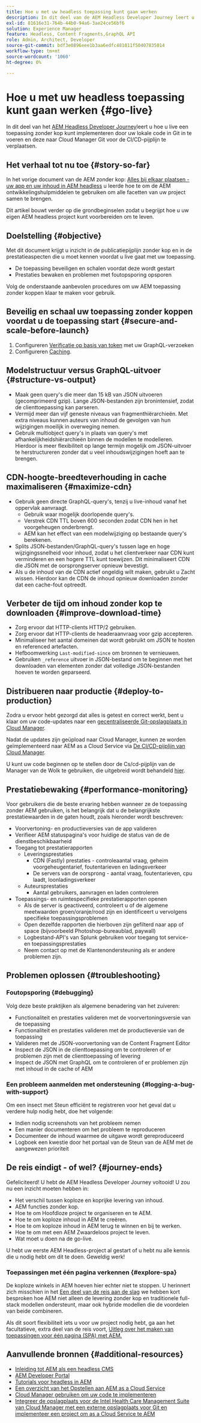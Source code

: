 ```yaml
---
title: Hoe u met uw headless toepassing kunt gaan werken
description: In dit deel van de AEM Headless Developer Journey leert u hoe u een toepassing zonder kop kunt implementeren door uw lokale code in Git te nemen en deze naar Cloud Manager Git voor de CI/CD-pijplijn te verplaatsen.
exl-id: 81616e31-764b-44b0-94a6-3ae24ce56bf6
solution: Experience Manager
feature: Headless, Content Fragments,GraphQL API
role: Admin, Architect, Developer
source-git-commit: bdf3e0896eee1b3aa6edfc481011f50407835014
workflow-type: tm+mt
source-wordcount: '1060'
ht-degree: 0%

---
```


# Hoe u met uw headless toepassing kunt gaan werken {#go-live}

In dit deel van het [AEM Headless Developer Journey](overview.md)leert u hoe u live een toepassing zonder kop kunt implementeren door uw lokale code in Git in te voeren en deze naar Cloud Manager Git voor de CI/CD-pijplijn te verplaatsen.

## Het verhaal tot nu toe {#story-so-far}

In het vorige document van de AEM zonder kop: [Alles bij elkaar plaatsen - uw app en uw inhoud in AEM headless](put-it-all-together.md) u leerde hoe te om de AEM ontwikkelingshulpmiddelen te gebruiken om alle facetten van uw project samen te brengen.

Dit artikel bouwt verder op die grondbeginselen zodat u begrijpt hoe u uw eigen AEM headless project kunt voorbereiden om te leven.

## Doelstelling {#objective}

Met dit document krijgt u inzicht in de publicatiepijplijn zonder kop en in de prestatieaspecten die u moet kennen voordat u live gaat met uw toepassing.

* De toepassing beveiligen en schalen voordat deze wordt gestart
* Prestaties bewaken en problemen met foutopsporing opsporen

<!-- Alexandru: this is a bit redundant, to review again later

## Prepare your AEM Headless Application for Go-Live {#prepare-your-aem-headless-application-for-golive}

-->
Volg de onderstaande aanbevolen procedures om uw AEM toepassing zonder koppen klaar te maken voor gebruik.

## Beveilig en schaal uw toepassing zonder koppen voordat u de toepassing start {#secure-and-scale-before-launch}

1. Configureren [Verificatie op basis van token](/help/headless/security/authentication.md) met uw GraphQL-verzoeken
1. Configureren [Caching](/help/implementing/dispatcher/caching.md).

## Modelstructuur versus GraphQL-uitvoer {#structure-vs-output}

* Maak geen query&#39;s die meer dan 15 kB van JSON uitvoeren (gecomprimeerd gzip). Lange JSON-bestanden zijn bronintensief, zodat de clienttoepassing kan parseren.
* Vermijd meer dan vijf geneste niveaus van fragmenthiërarchieën. Met extra niveaus kunnen auteurs van inhoud de gevolgen van hun wijzigingen moeilijk in overweging nemen.
* Gebruik multiobject query&#39;s in plaats van query&#39;s met afhankelijkheidshiërarchieën binnen de modellen te modelleren. Hierdoor is meer flexibiliteit op lange termijn mogelijk om JSON-uitvoer te herstructureren zonder dat u veel inhoudswijzigingen hoeft aan te brengen.

## CDN-hoogte-breedteverhouding in cache maximaliseren {#maximize-cdn}

* Gebruik geen directe GraphQL-query&#39;s, tenzij u live-inhoud vanaf het oppervlak aanvraagt.
   * Gebruik waar mogelijk doorlopende query&#39;s.
   * Verstrek CDN TTL boven 600 seconden zodat CDN hen in het voorgeheugen onderbrengt.
   * AEM kan het effect van een modelwijziging op bestaande query&#39;s berekenen.
* Splits JSON-bestanden/GraphQL-query&#39;s tussen lage en hoge wijzigingssnelheid voor inhoud, zodat u het clientverkeer naar CDN kunt verminderen en een hogere TTL kunt toewijzen. Dit minimaliseert CDN die JSON met de oorsprongserver opnieuw bevestigt.
* Als u de inhoud van de CDN actief ongeldig wilt maken, gebruikt u Zacht wissen. Hierdoor kan de CDN de inhoud opnieuw downloaden zonder dat een cache-fout optreedt.

## Verbeter de tijd om inhoud zonder kop te downloaden {#improve-download-time}

* Zorg ervoor dat HTTP-clients HTTP/2 gebruiken.
* Zorg ervoor dat HTTP-clients de headeraanvraag voor gzip accepteren.
* Minimaliseer het aantal domeinen dat wordt gebruikt om JSON te hosten en referenced artefacten.
* Hefboomwerking `Last-modified-since` om bronnen te vernieuwen.
* Gebruiken `_reference` uitvoer in JSON-bestand om te beginnen met het downloaden van elementen zonder dat volledige JSON-bestanden hoeven te worden geparseerd.

## Distribueren naar productie {#deploy-to-production}

Zodra u ervoor hebt gezorgd dat alles is getest en correct werkt, bent u klaar om uw code-updates naar een [gecentraliseerde Git-opslagplaats in Cloud Manager](https://experienceleague.adobe.com/docs/experience-manager-cloud-manager/using/managing-code/setup-cloud-manager-git-integration.html).

Nadat de updates zijn geüpload naar Cloud Manager, kunnen ze worden geïmplementeerd naar AEM as a Cloud Service via [De CI/CD-pijplijn van Cloud Manager](https://experienceleague.adobe.com/docs/experience-manager-cloud-manager/using/how-to-use/deploying-code.html).

U kunt uw code beginnen op te stellen door de Cs/cd-pijplijn van de Manager van de Wolk te gebruiken, die uitgebreid wordt behandeld [hier](/help/implementing/deploying/overview.md).

## Prestatiebewaking {#performance-monitoring}

Voor gebruikers die de beste ervaring hebben wanneer ze de toepassing zonder AEM gebruiken, is het belangrijk dat u de belangrijkste prestatiewaarden in de gaten houdt, zoals hieronder wordt beschreven:

* Voorvertoning- en productieversies van de app valideren
* Verifieer AEM statuspagina&#39;s voor huidige de status van de de dienstbeschikbaarheid
* Toegang tot prestatierapporten
   * Leveringsprestaties
      * CDN (Fastly) prestaties - controleaantal vraag, geheim voorgeheugentarief, foutentarieven en ladingsverkeer
      * De servers van de oorsprong - aantal vraag, foutentarieven, cpu laadt, loonladingsverkeer
   * Auteursprestaties
      * Aantal gebruikers, aanvragen en laden controleren
* Toepassings- en ruimtespecifieke prestatierapporten openen
   * Als de server is geactiveerd, controleert u of de algemene meetwaarden groen/oranje/rood zijn en identificeert u vervolgens specifieke toepassingsproblemen
   * Open dezelfde rapporten die hierboven zijn gefilterd naar app of space (bijvoorbeeld Photoshop-bureaublad, paywall)
   * Logbestand-API&#39;s van Splunk gebruiken voor toegang tot service- en toepassingsprestaties
   * Neem contact op met de Klantenondersteuning als er andere problemen zijn.

## Problemen oplossen {#troubleshooting}

### Foutopsporing {#debugging}

Volg deze beste praktijken als algemene benadering van het zuiveren:

* Functionaliteit en prestaties valideren met de voorvertoningsversie van de toepassing
* Functionaliteit en prestaties valideren met de productieversie van de toepassing
* Valideren met de JSON-voorvertoning van de Content Fragment Editor
* Inspect de JSON in de clienttoepassing om te controleren of er problemen zijn met de clienttoepassing of levering
* Inspect de JSON met GraphQL om te controleren of er problemen zijn met inhoud in de cache of AEM

### Een probleem aanmelden met ondersteuning {#logging-a-bug-with-support}

Om een insect met Steun efficiënt te registreren voor het geval dat u verdere hulp nodig hebt, doe het volgende:

* Indien nodig screenshots van het probleem nemen
* Een manier documenteren om het probleem te reproduceren
* Documenteer de inhoud waarmee de uitgave wordt gereproduceerd
* Logboek een kwestie door het portaal van de Steun van de AEM met de aangewezen prioriteit

## De reis eindigt - of wel? {#journey-ends}

Gefeliciteerd! U hebt de AEM Headless Developer Journey voltooid! U zou nu een inzicht moeten hebben in:

* Het verschil tussen koploze en koprijke levering van inhoud.
* AEM functies zonder kop.
* Hoe te om Hoofdloze project te organiseren en te AEM.
* Hoe te om koploze inhoud in AEM te creëren.
* Hoe te om koploze inhoud in AEM terug te winnen en bij te werken.
* Hoe te om met een AEM Zwaardeloos project te leven.
* Wat moet u doen na de go-live.

U hebt uw eerste AEM Headless-project al gestart of u hebt nu alle kennis die u nodig hebt om dit te doen. Geweldig werk!

### Toepassingen met één pagina verkennen {#explore-spa}

De koploze winkels in AEM hoeven hier echter niet te stoppen. U herinnert zich misschien in het [Een deel van de reis aan de slag](getting-started.md#integration-levels) we hebben kort besproken hoe AEM niet alleen de levering zonder kop en traditionele full-stack modellen ondersteunt, maar ook hybride modellen die de voordelen van beide combineren.

Als dit soort flexibiliteit iets u voor uw project nodig hebt, ga aan het facultatieve, extra deel van de reis voort, [Uitleg over het maken van toepassingen voor één pagina (SPA) met AEM.](create-spa.md)

## Aanvullende bronnen {#additional-resources}

* [Inleiding tot AEM als een headless CMS](/help/headless/introduction.md)
* [AEM Developer Portal](https://experienceleague.adobe.com/landing/experience-manager/headless/developer.html)
* [Tutorials voor headless in AEM](https://experienceleague.adobe.com/docs/experience-manager-learn/getting-started-with-aem-headless/overview.html)
* [Een overzicht van het Opstellen aan AEM as a Cloud Service](/help/implementing/deploying/overview.md)
* [Cloud Manager gebruiken om uw code te implementeren](https://experienceleague.adobe.com/docs/experience-manager-cloud-manager/using/how-to-use/deploying-code.html)
* [Integreer de opslagplaats voor de Intel Health Care Management Suite van Cloud Manager met een externe opslagplaats voor Git en implementeer een project om as a Cloud Service te AEM](https://experienceleague.adobe.com/docs/experience-manager-learn/cloud-service/cloud-manager/devops/deploy-code.html)
